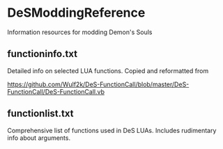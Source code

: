 # DeSModdingReference
Information resources for modding Demon's Souls

functioninfo.txt
-

Detailed info on selected LUA functions. Copied and reformatted from 

https://github.com/Wulf2k/DeS-FunctionCall/blob/master/DeS-FunctionCall/DeS-FunctionCall.vb

functionlist.txt
-

Comprehensive list of functions used in DeS LUAs. Includes rudimentary info about arguments.
